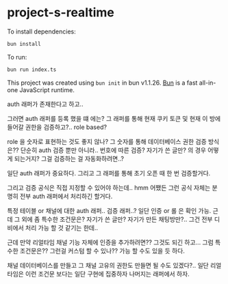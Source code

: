 # project-s-realtime

To install dependencies:

```bash
bun install
```

To run:

```bash
bun run index.ts
```

This project was created using `bun init` in bun v1.1.26. [Bun](https://bun.sh) is a fast all-in-one JavaScript runtime.




auth 래퍼가 존재한다고 하고..

그러면 auth 래퍼를 등록 했을 떄 에는?
그 래퍼를 통해 현재 쿠키 토큰 및 현재 이 방에 들어갈 권한을 검증하고?..
role based?

role 을 숫자로 표현하는 것도 좋지 않나?
그 숫자를 통해 데이터베이스 권한 검증 방식은??
단순히 auth 검증 뿐만 아니라.. 번호에 따른 검증?
자기가 쓴 글만? 의 경우 어떻게 되는거지? 그걸 검증하는 걸 자동화하려면..?

일단 auth 래퍼가 중요하다.
그리고 그 래퍼를 통해 초기 오픈 때 한 번 검증할거다.

그리고 검증 공식은 직접 지정할 수 있어야 하는데.. hmm
어쨌든 그런 공식 자체는 분명히 전부 auth 래퍼에서 처리하긴 할거다.

특정 테이블 or 채널에 대한 auth 래퍼.. 검증 래퍼..?
일단 인증 or 롤 은 확인 가능.
근데 그 외에 좀 특수한 조건문은? 자기가 쓴 글만? 자기가 만든 채팅방만?..
그건 전부 디비에서 처리 가능 할 것 같기는 한데..

근데 만약 리얼타임 채널 기능 자체에 인증을 추가하려면??
그것도 되긴 하고... 그럼 특수한 조건문은??
그런걸 커스텀 할 수 있나??
가능 할 수도 있을 듯 하다.

채널 데이터베이스를 만들고 그 채널 고유의 권한도 만들면 될 수도 있겠다?..
일단 리얼타임은 이런 조건문 보다는 일단 구현에 집중하자
나머지는 래퍼에서 하자.
